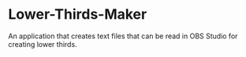 # Lower-Thirds-Maker
An application that creates text files that can be read in OBS Studio for creating lower thirds.

